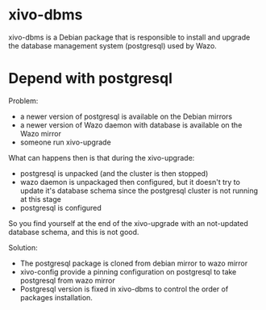 xivo-dbms
=========

xivo-dbms is a Debian package that is responsible to install and upgrade the
database management system (postgresql) used by Wazo.

Depend with postgresql
======================

Problem:

  * a newer version of postgresql is available on the Debian mirrors
  * a newer version of Wazo daemon with database is available on the Wazo mirror
  * someone run xivo-upgrade

  What can happens then is that during the xivo-upgrade:

  * postgresql is unpacked (and the cluster is then stopped)
  * wazo daemon is unpackaged then configured, but it doesn't try to
    update it's database schema since the postgresql cluster is not
    running at this stage
  * postgresql is configured

  So you find yourself at the end of the xivo-upgrade with an not-updated
  database schema, and this is not good.


Solution:

  * The postgresql package is cloned from debian mirror to wazo mirror
  * xivo-config provide a pinning configuration on postgresql to take postgresql from wazo mirror
  * Postgresql version is fixed in xivo-dbms to control the order of packages installation.
